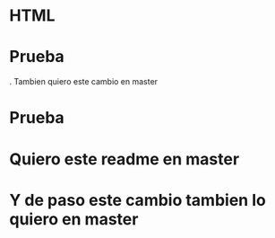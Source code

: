 # HTML
# Prueba
.
Tambien quiero este cambio en master
# Prueba
# Quiero este readme en master
# Y de paso este cambio tambien lo quiero en master
